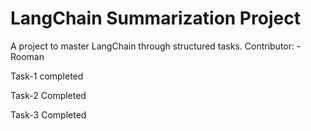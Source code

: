 # LangChain Summarization Project
A project to master LangChain through structured tasks.
Contributor: - Rooman


Task-1 completed 

Task-2 Completed

Task-3 Completed
